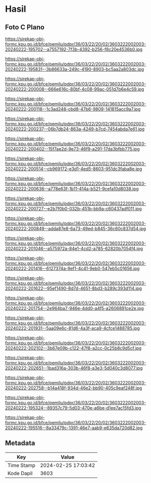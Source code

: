 # Hasil

## Foto C Plano

https://sirekap-obj-formc.kpu.go.id/bfce/pemilu/pdpr/36/03/22/20/02/3603222002003-20240222-195702--a7557192-7f3b-4392-b256-f8c20e4536b0.jpg

https://sirekap-obj-formc.kpu.go.id/bfce/pemilu/pdpr/36/03/22/20/02/3603222002003-20240222-195831--3b86633a-249c-4190-8903-bc5aa2a803dc.jpg

https://sirekap-obj-formc.kpu.go.id/bfce/pemilu/pdpr/36/03/22/20/02/3603222002003-20240222-200008--666e616c-80bf-4c08-99ac-051d7b6e4c59.jpg

https://sirekap-obj-formc.kpu.go.id/bfce/pemilu/pdpr/36/03/22/20/02/3603222002003-20240222-200118--1c3ad248-cbd8-47b6-9809-141815acc9a7.jpg

https://sirekap-obj-formc.kpu.go.id/bfce/pemilu/pdpr/36/03/22/20/02/3603222002003-20240222-200237--06b7db24-863a-4249-b7cd-7454abda7e61.jpg

https://sirekap-obj-formc.kpu.go.id/bfce/pemilu/pdpr/36/03/22/20/02/3603222002003-20240222-200402--15f7ae2d-9e73-46f9-a291-17da3bfbb775.jpg

https://sirekap-obj-formc.kpu.go.id/bfce/pemilu/pdpr/36/03/22/20/02/3603222002003-20240222-200514--cb969172-e3d1-4ed5-8603-951dc3faba8e.jpg

https://sirekap-obj-formc.kpu.go.id/bfce/pemilu/pdpr/36/03/22/20/02/3603222002003-20240222-200636--a778e63f-1b11-414a-b521-9cefa10d8038.jpg

https://sirekap-obj-formc.kpu.go.id/bfce/pemilu/pdpr/36/03/22/20/02/3603222002003-20240222-200727--e2b7f0b0-032b-451b-bb9a-c60437adf011.jpg

https://sirekap-obj-formc.kpu.go.id/bfce/pemilu/pdpr/36/03/22/20/02/3603222002003-20240222-200849--adda87e8-6a73-49ed-b845-36c60c837d54.jpg

https://sirekap-obj-formc.kpu.go.id/bfce/pemilu/pdpr/36/03/22/20/02/3603222002003-20240222-201046--a575972a-84e1-4cd2-a785-62820b7054f4.jpg

https://sirekap-obj-formc.kpu.go.id/bfce/pemilu/pdpr/36/03/22/20/02/3603222002003-20240222-201416--6127374a-9ef1-4c41-9eb0-547eb5c01656.jpg

https://sirekap-obj-formc.kpu.go.id/bfce/pemilu/pdpr/36/03/22/20/02/3603222002003-20240222-201622--95ef1490-8d7d-4651-8bd3-b289c393d114.jpg

https://sirekap-obj-formc.kpu.go.id/bfce/pemilu/pdpr/36/03/22/20/02/3603222002003-20240222-201754--2e964ba7-946e-4dd0-a4f5-a2606891ce2e.jpg

https://sirekap-obj-formc.kpu.go.id/bfce/pemilu/pdpr/36/03/22/20/02/3603222002003-20240222-201931--5aa09e6c-81d6-4a3f-aca9-4cfce1488785.jpg

https://sirekap-obj-formc.kpu.go.id/bfce/pemilu/pdpr/36/03/22/20/02/3603222002003-20240222-202102--3b67e09b-c122-47f8-a2cc-0c25b8c9d5cf.jpg

https://sirekap-obj-formc.kpu.go.id/bfce/pemilu/pdpr/36/03/22/20/02/3603222002003-20240222-202651--1bad316a-303b-46f8-a3e3-5d040c3d8077.jpg

https://sirekap-obj-formc.kpu.go.id/bfce/pemilu/pdpr/36/03/22/20/02/3603222002003-20240222-202758--b14a418f-934d-46e2-bb90-405c9eaf248f.jpg

https://sirekap-obj-formc.kpu.go.id/bfce/pemilu/pdpr/36/03/22/20/02/3603222002003-20240222-195324--89357c79-5d03-470e-a6be-d1ee7ac15fd3.jpg

https://sirekap-obj-formc.kpu.go.id/bfce/pemilu/pdpr/36/03/22/20/02/3603222002003-20240222-195516--8a33479c-1391-46e7-aab9-e635da720d82.jpg


## Metadata

| Key        | Value               |
| ---------- | ------------------- |
| Time Stamp | 2024-02-25 17:03:42 |
| Kode Dapil | 3603                |



